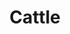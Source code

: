 ---
title: Cattle
longTitle: 'Cattle'
tags:
- gccommon
broaderTerm:
- "[[Beef cattle Dairy cattle]]"
narrowerTerm:
- "[[Livestock Mammals]]"
use:
- "[[Cows]]"
---